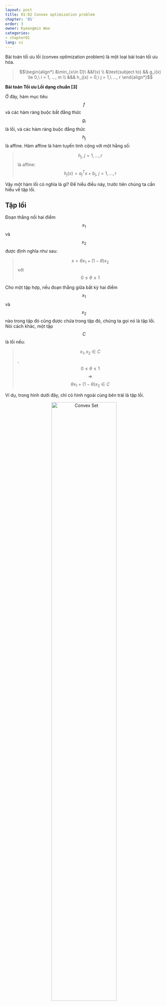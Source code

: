 ```yaml
---
layout: post
title: 01-02 Convex optimization problem
chapter: '01'
order: 3
owner: Kyeongmin Woo
categories:
- chapter01
lang: vi
---
```


Bài toán tối ưu lồi (convex optimization problem) là một loại bài toán tối ưu hóa.

>$$\begin{align*} 
>&\min_{x\in D}\ &&f(x) \\
>&\text{subject to} && g_i(x) \le 0,\ i = 1, ..., m \\
>&&& h_j(x) = 0,\ j = 1,\ ..., r
>\end{align*}$$

**Bài toán Tối ưu Lồi dạng chuẩn [3]**

Ở đây, hàm mục tiêu $$f$$ và các hàm ràng buộc bất đẳng thức $$g_i$$ là lồi, và các hàm ràng buộc đẳng thức $$h_j$$ là affine. Hàm affine là hàm tuyến tính cộng với một hằng số:
>$$h_j,\ j = 1, ..., r$$ là affine: $$h_j(x) = a_{j}^T x + b_{j},\ j=1, ..., r$$

Vậy một hàm lồi có nghĩa là gì? Để hiểu điều này, trước tiên chúng ta cần hiểu về tập lồi.

## Tập lồi
Đoạn thẳng nối hai điểm $$x_1$$ và $$x_2$$ được định nghĩa như sau:

>$$x = \theta x_1 + (1 - \theta) x_2$$ với $$0 \le \theta \le 1$$

Cho một tập hợp, nếu đoạn thẳng giữa bất kỳ hai điểm $$x_1$$ và $$x_2$$ nào trong tập đó cũng được chứa trong tập đó, chúng ta gọi nó là tập lồi. Nói cách khác, một tập $$C$$ là lồi nếu:

>$$x_1, x_2 \in C$$, $$0 \le \theta \le 1$$  $$\Rightarrow$$ $$\theta x_1 + (1-\theta)x_2 \in C$$

Ví dụ, trong hình dưới đây, chỉ có hình ngoài cùng bên trái là tập lồi.

<figure class="image" style="align: center;">
<p align="center">
  <img src="{{ site.baseurl }}/img/chapter_img/chapter01/Convex_set.png" alt="Convex Set" width="70%">
  <figcaption style="text-align: center;">[Fig1] trái: tập lồi, giữa & phải: tập không lồi [2]</figcaption>
</p>
</figure>

## Hàm lồi
Hàm lồi được định nghĩa như sau:

>$$f: \mathbb{R}^n \rightarrow \mathbb{R} $$ là lồi nếu $$ dom(f) $$ là một tập lồi và,
>
>$$f(\theta x + (1 - \theta)y) \le \theta f(x) + (1-\theta)f(y) $$ với mọi $$ x, y \in dom(f),\ 0 \le \theta \le 1$$

Về mặt hình học, điều này có nghĩa là đối với bất kỳ hai điểm $$(x, f(x))$$ và $$(y, f(y))$$ nào trên đồ thị của $$f$$, đoạn thẳng nối chúng nằm phía trên đồ thị giữa $$x$$ và $$y$$.

<figure class="image" style="align: center;">
<p align="center">
  <img src="{{ site.baseurl }}/img/chapter_img/chapter01/Convex_function.png" alt="Convex Function" width="70%">
  <figcaption style="text-align: center;">[Fig2] Hàm Lồi [2]</figcaption>
</p>
</figure>

## Mối quan hệ giữa tập lồi và hàm lồi
Có một mối quan hệ chặt chẽ giữa hàm lồi và tập lồi:
> Một hàm $$f$$ là lồi khi và chỉ khi epigraph của nó là một tập lồi.

Epigraph là gì? 'Epi' có nghĩa là 'phía trên', vì vậy epigraph của $$f$$ là tập hợp các điểm phía trên đồ thị của $$f$$. Chính thức, epigraph được định nghĩa như sau:

>$$
\eqalign{
& \text{epigraph của } f: \mathbb{R}^n \rightarrow \mathbb{R}\\
& \text{epi } f = \{(x, t) \in \mathbb{R}^{n+1} \mid x \in \text{ dom } f, f(x) \le t\}
}
$$

<figure class="image" style="align: center;">
<p align="center">
  <img src="{{ site.baseurl }}/img/chapter_img/chapter01/epigraph.png" alt="Epigraph" width="70%">
  <figcaption style="text-align: center;">[Fig3] Epigraph [2]</figcaption>
</p>
</figure>

Nếu $$f$$ là một hàm lồi, thì $$\text{epi } f$$ luôn là một tập lồi, và ngược lại. Đây là một tính chất quan trọng kết nối các định nghĩa của hàm lồi và tập lồi.

## Hàm lồi và hàm lõm

Một hàm $$f$$ được gọi là lõm (concave) nếu $$-f$$ là lồi. Tương đương, hàm $$f$$ là lõm nếu:

>$$f(\theta x + (1 - \theta)y) \ge \theta f(x) + (1-\theta)f(y) $$ với mọi $$ x, y \in dom(f),\ 0 \le \theta \le 1$$

Về mặt hình học, đối với hàm lõm, đoạn thẳng nối bất kỳ hai điểm nào trên đồ thị sẽ nằm phía dưới đồ thị.

## Tính chất đặc biệt của bài toán tối ưu lồi
Cực tiểu địa phương của một hàm lồi luôn là cực tiểu toàn cục. Đối với các bài toán tối ưu lồi, nghiệm thường dễ tìm hơn so với các bài toán không lồi, bởi vì các hàm lồi có tính chất sau:
> Nếu $$f$$ là lồi và $$x$$ là một điểm tối ưu địa phương (tức là cực tiểu địa phương), thì $$x$$ cũng là một điểm tối ưu toàn cục.

Hãy chứng minh điều này bằng phương pháp phản chứng:

>**Chứng minh bằng phản chứng:**
>
>Giả sử đối với hàm lồi $$f$$, $$x$$ là một điểm tối ưu địa phương nhưng không phải là điểm tối ưu toàn cục. Gọi $$y$$ là một điểm tối ưu toàn cục khả thi, vậy với bất kỳ $$\rho$$ dương nào, $$\|y - x\|_2 > \rho$$ và $$f(y) < f(x)$$. (Vì $$x$$ là tối ưu địa phương, nếu $$\|x - y\|_2 \le \rho$$ thì $$f(x) \le f(y)$$, điều này mâu thuẫn với việc $$y$$ là tối ưu toàn cục.)
>Bây giờ, với $$\theta=\frac{\rho}{2\|y-x\|_2}$$, đặt $$z = \theta y + (1 - \theta) x = x + \theta( y - x)$$. Khi đó:
>
>1. $$z$$ là tổ hợp lồi của hai điểm khả thi $$x, y$$, vậy nó cũng khả thi.
>
>2. $$\|z - x\|_2 = \theta \|y - x\|_2 = \frac{\rho}{2} < \rho$$.
>
>3. $$f(z) \le \theta f(y) + (1 - \theta) f(x) < \theta f(x) + (1 - \theta) f(x) = f(x)$$
>
>Điểm 2 và 3 mâu thuẫn với giả thiết rằng $$x$$ là một điểm tối ưu địa phương, vì vậy bằng phản chứng, bất kỳ điểm tối ưu địa phương $$x$$ nào cũng là tối ưu toàn cục.

## Tổ hợp lồi

Tổ hợp lồi của $$x_1, ..., x_k$$ được định nghĩa như sau:

> $$x = \theta_1 x_1 + \theta_2 x_2 + \cdots + \theta_k x_k$$ với $$\theta_1 + \cdots + \theta_k = 1, \theta_i \ge 0$$

Nếu $$D$$ là một tập lồi và $$x_1, x_2, ..., x_k \in D$$, thì $$x \in D$$.
